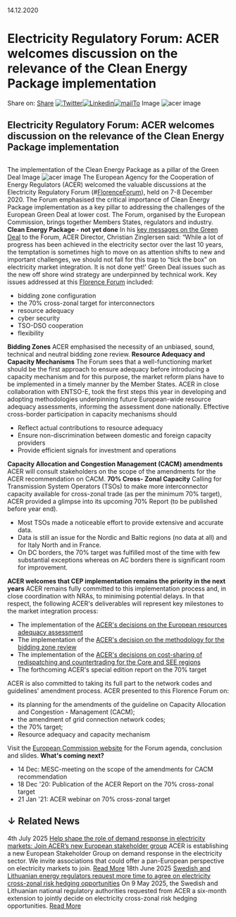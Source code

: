 14.12.2020
# Electricity Regulatory Forum: ACER welcomes discussion on the relevance of the Clean Energy Package implementation
Share on: [Share](https://www.addtoany.com/share#url=https%3A%2F%2Fwww.acer.europa.eu%2Fnews%2Felectricity-regulatory-forum-acer-welcomes-discussion-relevance-clean-energy-package-implementation&title=Electricity%20Regulatory%20Forum%3A%20ACER%20welcomes%20discussion%20on%20the%20relevance%20of%20the%20Clean%20Energy%20Package%20implementation)
[![Twitter](https://www.acer.europa.eu/sites/default/files/bluesky.svg)](https://www.acer.europa.eu/#bluesky)[![Linkedin](https://www.acer.europa.eu/sites/default/files/linkedin.svg)](https://www.acer.europa.eu/#linkedin)[![mailTo](https://www.acer.europa.eu/sites/default/files/copy-url.png)](https://www.acer.europa.eu/#copy_link)
Image
![acer image](https://www.acer.europa.eu/sites/default/files/styles/main_images_news_and_pages_little_/public/2020-12/Florence%20Forum_0.jpg?itok=SnOzubbP)
## Electricity Regulatory Forum: ACER welcomes discussion on the relevance of the Clean Energy Package implementation
## 
The implementation of the Clean Energy Package as a pillar of the Green Deal
Image
![acer image](https://www.acer.europa.eu/sites/default/files/styles/mobile_1x_560px_/public/2020-12/CZ_banner_0.jpg?itok=UNugUtYL)
The European Agency for the Cooperation of Energy Regulators (ACER) welcomed the valuable discussions at the Electricity Regulatory Forum (#[FlorenceForum](https://ec.europa.eu/info/events/european-electricity-regulatory-forum-florence-forum/meeting-european-electricity-regulatory-forum-2020-dec-07_en)), held on 7-8 December 2020. The Forum emphasised the critical importance of Clean Energy Package implementation as a key pillar to addressing the challenges of the European Green Deal at lower cost. The Forum, organised by the European Commission, brings together Members States, regulators and industry.
**Clean Energy Package - not yet done**
In his [key messages on the Green Deal](https://www.acer.europa.eu/en/The_agency/Organisation/Documents/ACER_ChristianZinglersen_Final.pdf) to the Forum, ACER Director, Christian Zinglersen said:
“While a lot of progress has been achieved in the electricity sector over the last 10 years, the temptation is sometimes high to move on as attention shifts to new and important challenges, we should not fall for this trap to “tick the box" on electricity market integration. It is not done yet!'
Green Deal issues such as the new off shore wind strategy are underpinned by technical work. Key issues addressed at this [Florence Forum](https://ec.europa.eu/info/events/european-electricity-regulatory-forum-florence-forum/meeting-european-electricity-regulatory-forum-2020-dec-07_en) included:
  * bidding zone configuration
  * the 70% cross-zonal target for interconnectors
  * resource adequacy
  * cyber security
  * TSO-DSO cooperation
  * flexibility


**Bidding Zones**
ACER emphasised the necessity of an unbiased, sound, technical and neutral bidding zone review.
**Resource Adequacy and Capacity Mechanisms**
The Forum sees that a well-functioning market should be the first approach to ensure adequacy before introducing a capacity mechanism and for this purpose, the market reform plans have to be implemented in a timely manner by the Member States.
ACER in close collaboration with ENTSO-E, took the first steps this year in developing and adopting methodologies underpinning future European-wide resource adequacy assessments, informing the assessment done nationally. Effective cross-border participation in capacity mechanisms should
  * Reflect actual contributions to resource adequacy
  * Ensure non-discrimination between domestic and foreign capacity providers
  * Provide efficient signals for investment and operations


**Capacity Allocation and Congestion Management (CACM) amendments**
ACER will consult stakeholders on the scope of the amendments for the ACER recommendation on CACM.
**70% Cross- Zonal Capacity**
Calling for Transmission System Operators (TSOs) to make more interconnector capacity available for cross-zonal trade (as per the minimum 70% target), ACER provided a glimpse into its upcoming 70% Report (to be published before year end).
  * Most TSOs made a noticeable effort to provide extensive and accurate data.
  * Data is still an issue for the Nordic and Baltic regions (no data at all) and for Italy North and in France.
  * On DC borders, the 70% target was fulfilled most of the time with few substantial exceptions whereas on AC borders there is significant room for improvement.


**ACER welcomes that CEP implementation remains the priority in the next years**
ACER remains fully committed to this implementation process and, in close coordination with NRAs, to minimising potential delays. In that respect, the following ACER's deliverables will represent key milestones to the market integration process:
  * The implementation of the [ACER's decisions on the European resources adequacy assessment](https://www.acer.europa.eu/Media/News/Pages/ACER-sets-the-methodologies-to-assess-electricity-resource-adequacy-in-the-EU.aspx)
  * The implementation of the [ACER's decision on the methodology for the bidding zone review](https://www.acer.europa.eu/Media/News/Pages/ACER-decides-methodology-for-electricity-bidding-zone-review-and-will-evaluate-alternative-configurations.aspx)
  * The implementation of the [ACER's decisions on cost-sharing of redispatching and countertrading for the Core and SEE regions](https://www.acer.europa.eu/Media/News/Pages/ACER-adopted-five-Decisions-fostering-the-integration-of-the-European-electricity-networks-and-markets.aspx)
  * The forthcoming ACER's special edition report on the 70% target ​


ACER is also committed to taking its full part to the network codes and guidelines' amendment process.
ACER presented to this Florence Forum on:
  * its planning for the amendments of the guideline on Capacity Allocation and Congestion - Management (CACM);
  * the amendment of grid connection network codes;
  * the 70% target;
  * Resource adequacy and capacity mechanism


Visit ​​the [European Commission website](https://ec.europa.eu/info/events/european-electricity-regulatory-forum-florence-forum/meeting-european-electricity-regulatory-forum-2020-dec-07_en) for the Forum agenda, conclusion and slides.
**What's coming next?**
  * 14 Dec: MESC-meeting on the scope of the amendments for CACM recommendation
  * 18 Dec '20: Publication of the ACER Report on the 70% cross-zonal target
  * 21 Jan '21: ACER webinar on 70% cross-zonal target


## ↓ Related News
4th July 2025 
[Help shape the role of demand response in electricity markets: Join ACER’s new European stakeholder group](https://www.acer.europa.eu/news/help-shape-role-demand-response-electricity-markets-join-acers-new-european-stakeholder-group)
ACER is establishing a new European Stakeholder Group on demand response in the electricity sector. We invite associations that could offer a pan-European perspective on electricity markets to join. 
[Read More](https://www.acer.europa.eu/news/help-shape-role-demand-response-electricity-markets-join-acers-new-european-stakeholder-group)
18th June 2025 
[Swedish and Lithuanian energy regulators request more time to agree on electricity cross-zonal risk hedging opportunities](https://www.acer.europa.eu/news/swedish-and-lithuanian-energy-regulators-request-more-time-agree-electricity-cross-zonal-risk-hedging-opportunities)
On 9 May 2025, the Swedish and Lithuanian national regulatory authorities requested from ACER a six-month extension to jointly decide on electricity cross-zonal risk hedging opportunities. 
[Read More](https://www.acer.europa.eu/news/swedish-and-lithuanian-energy-regulators-request-more-time-agree-electricity-cross-zonal-risk-hedging-opportunities)
[](https://www.acer.europa.eu/news/electricity-regulatory-forum-acer-welcomes-discussion-relevance-clean-energy-package-implementation)
